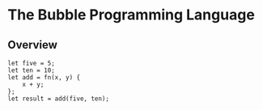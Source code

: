 # The Bubble Programming Language

## Overview
```
let five = 5;
let ten = 10;
let add = fn(x, y) {
	x + y;
};
let result = add(five, ten);
```